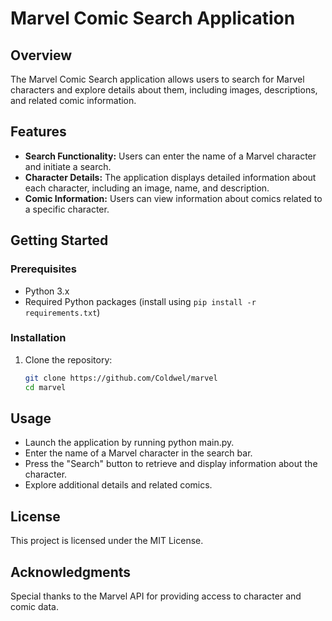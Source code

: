 # Marvel Comic Search Application

## Overview
The Marvel Comic Search application allows users to search for Marvel characters and explore details about them, including images, descriptions, and related comic information.

## Features

- **Search Functionality:** Users can enter the name of a Marvel character and initiate a search.
- **Character Details:** The application displays detailed information about each character, including an image, name, and description.
- **Comic Information:** Users can view information about comics related to a specific character.

## Getting Started

### Prerequisites
- Python 3.x
- Required Python packages (install using `pip install -r requirements.txt`)

### Installation
1. Clone the repository:
   ```bash
   git clone https://github.com/Coldwel/marvel
   cd marvel

## Usage
- Launch the application by running python main.py.
- Enter the name of a Marvel character in the search bar.
- Press the "Search" button to retrieve and display information about the character.
- Explore additional details and related comics.

## License
This project is licensed under the MIT License.

## Acknowledgments
Special thanks to the Marvel API for providing access to character and comic data.
